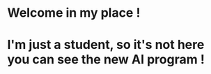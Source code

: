  <h1> Welcome in my place ! <h1>
 
 I'm just a student, so it's not here you can see the new AI program !
 

